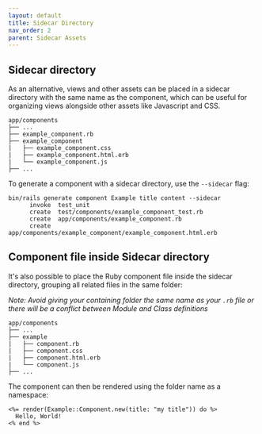 ```yaml
---
layout: default
title: Sidecar Directory
nav_order: 2
parent: Sidecar Assets
---
```


## Sidecar directory

As an alternative, views and other assets can be placed in a sidecar directory with the same name as the component, which can be useful for organizing views alongside other assets like Javascript and CSS.

```text
app/components
├── ...
├── example_component.rb
├── example_component
|   ├── example_component.css
|   ├── example_component.html.erb
|   └── example_component.js
├── ...
```

To generate a component with a sidecar directory, use the `--sidecar` flag:

```text
bin/rails generate component Example title content --sidecar
      invoke  test_unit
      create  test/components/example_component_test.rb
      create  app/components/example_component.rb
      create  app/components/example_component/example_component.html.erb
```

## Component file inside Sidecar directory

It's also possible to place the Ruby component file inside the sidecar directory, grouping all related files in the same folder:

_Note: Avoid giving your containing folder the same name as your `.rb` file or there will be a conflict between Module and Class definitions_

```text
app/components
├── ...
├── example
|   ├── component.rb
|   ├── component.css
|   ├── component.html.erb
|   └── component.js
├── ...
```

The component can then be rendered using the folder name as a namespace:

```text
<%= render(Example::Component.new(title: "my title")) do %>
  Hello, World!
<% end %>
```
